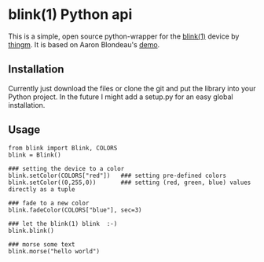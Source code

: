 blink(1) Python api
===================

This is a simple, open source python-wrapper for the [blink(1)](http://thingm.com/products/blink-1.html) device by [thingm](http://thingm.com/). It is based on Aaron Blondeau's [demo](https://github.com/todbot/blink1/tree/master/python/blink1hid-demo.py).

Installation
-----------

Currently just download the files or clone the git and put the library into your Python project. In the future I might add a setup.py for an easy global installation.

Usage
-----
	
	from blink import Blink, COLORS
	blink = Blink()

	### setting the device to a color
	blink.setColor(COLORS["red"])	### setting pre-defined colors
	blink.setColor((0,255,0))		### setting (red, green, blue) values directly as a tuple

	### fade to a new color
	blink.fadeColor(COLORS["blue"], sec=3)

	### let the blink(1) blink  :-)
	blink.blink()

	### morse some text
	blink.morse("hello world")

    